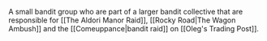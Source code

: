 A small bandit group who are part of a larger bandit collective that are responsible for [[The Aldori Manor Raid]], [[Rocky Road|The Wagon Ambush]] and the [[Comeuppance|bandit raid]] on [[Oleg's Trading Post]].